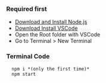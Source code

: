 ### Required first

- <a href="https://nodejs.org/en/download/">Download and Install Node.js</a>
- <a href="https://code.visualstudio.com/Download">Download Install VSCode</a>
- Open the Root folder with VSCode
- Go to Terminal > New Terminal

### Terminal Code

```
  npm i *(only the first time)*
  npm start
```
